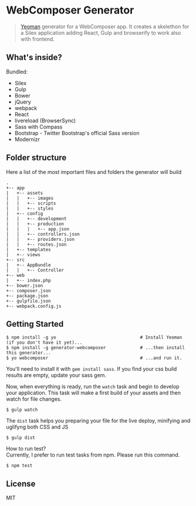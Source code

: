 # WebComposer Generator

> [Yeoman](http://yeoman.io) generator for a WebComposer app. It creates a skelethon for a Silex application adding React, Gulp and browserify to work also with frontend.

## What's inside?

Bundled:

* Silex
* Gulp
* Bower
* jQuery
* webpack
* React
* livereload (BrowserSync)
* Sass with Compass
* Bootstrap - Twitter Bootstrap's official Sass version
* Modernizr

## Folder structure

Here a list of the most important files and folders the generator will build

```
.
+-- app
|   +-- assets
|   |   +-- images
|   |   +-- scripts
|   |   +-- styles
|   +-- config
|   |   +-- development
|   |   +-- production
|   |   |   +-- app.json
|   |   +-- controllers.json
|   |   +-- providers.json
|   |   +-- routes.json
|   +-- templates
|   +-- views
+-- src
|   +-- AppBundle
|   |   +-- Controller
+-- web
|   +-- index.php
+-- bower.json
+-- composer.json
+-- package.json
+-- gulpfile.json
+-- webpack.config.js
```

## Getting Started

```
$ npm install -g yo                                # Install Yeoman (if you don't have it yet)...
$ npm install -g generator-webcomposer             # ...then install this generator...
$ yo webcomposer                                   # ...and run it.
```

You'll need to install it with `gem install sass`.
If you find your css build results are empty, update your sass gem.

Now, when everything is ready, run the `watch` task and begin to develop your application. This task will 
make a first build of your assets and then watch for file changes.

```
$ gulp watch
```

The `dist` task helps you preparing your file for the live deploy, minifying and uglifyng both CSS and JS

```
$ gulp dist
```

How to run test?  
Currently, I prefer to run test tasks from npm. Please run this command.

```
$ npm test
```

## License

MIT
